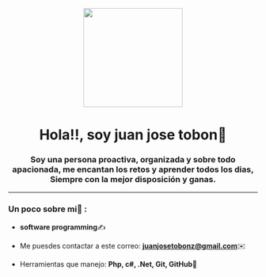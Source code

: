 <div id="header" align="center">
    <img src="https://media.giphy.com/media/qgQUggAC3Pfv687qPC/giphy.gif" width="200">
    <h1 align="center">Hola!!, soy juan jose tobon👋</h1>
    <h3 align="center">
       Soy una persona proactiva, organizada y sobre todo apacionada, me encantan los retos y aprender todos los dias,
        Siempre con la mejor disposición y ganas.</h3>
</div>


---

### Un poco sobre mi🔨 :

- **software programming**✍️

- Me puesdes contactar a este correo: **juanjosetobonz@gmail.com**✉️

- Herramientas que manejo: **Php, c#, .Net, Git, GitHub**🏅
